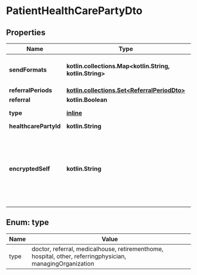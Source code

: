 
# PatientHealthCarePartyDto

## Properties
Name | Type | Description | Notes
------------ | ------------- | ------------- | -------------
**sendFormats** | **kotlin.collections.Map&lt;kotlin.String, kotlin.String&gt;** | Preferred format of exchange for diverse means of communication | 
**referralPeriods** | [**kotlin.collections.Set&lt;ReferralPeriodDto&gt;**](ReferralPeriodDto.md) | Time periods | 
**referral** | **kotlin.Boolean** |  | 
**type** | [**inline**](#TypeEnum) | Type of care/relationship. |  [optional]
**healthcarePartyId** | **kotlin.String** | UUID of the hcp. |  [optional]
**encryptedSelf** | **kotlin.String** | The base64 encoded data of this object, formatted as JSON and encrypted in AES using the random master key from encryptionKeys. |  [optional]


<a name="TypeEnum"></a>
## Enum: type
Name | Value
---- | -----
type | doctor, referral, medicalhouse, retirementhome, hospital, other, referringphysician, managingOrganization




